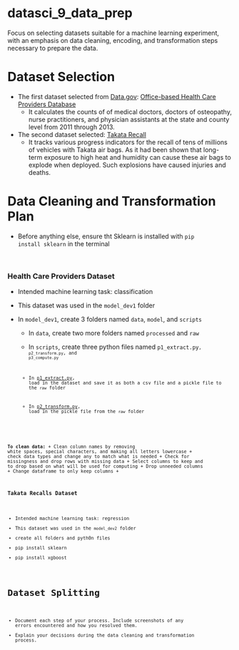 # datasci_9_data_prep
Focus on selecting datasets suitable for a machine learning experiment, with an emphasis on data cleaning, encoding, and transformation steps necessary to prepare the data.

# Dataset Selection

+ The first dataset selected from [Data.gov](https://data.gov/): [Office-based Health Care Providers Database](https://catalog.data.gov/dataset/office-based-health-care-providers-database)
  + It calculates the counts of of medical doctors, doctors of osteopathy, nurse practitioners, and physician assistants at the state and county level from 2011 through 2013.
+ The second dataset selected: [Takata Recall](https://catalog.data.gov/dataset/takata-recall)
  + It tracks various progress indicators for the recall of tens of millions of vehicles with Takata air bags. As it had been shown that long-term exposure to high heat and humidity can cause these air bags to explode when deployed. Such explosions have caused injuries and deaths.

# Data Cleaning and Transformation Plan

+ Before anything else, ensure tht Sklearn is installed with <code>pip install sklearn</code> in the terminal

</br>

### Health Care Providers Dataset 

+ Intended machine learning task: classification
  
+ This dataset was used in the <code>model_dev1</code> folder
+ In <code>model_dev1</code>, create 3 folders named <code>data</code>, <code>model</code>, and <code>scripts</code>
  + In <code>data</code>, create two more folders named <code>processed</code> and <code>raw</code>
  + In <code>scripts</code>, create three python files named <code>p1_extract.py<code>, <code>p2_transform.py</code>, and <code>p3_compute.py</code>

  + In [p1_extract.py](https://github.com/joyc3lin/datasci_9_data_prep/blob/main/model_dev1/scripts/p1_extract.py), load in the dataset and save it as both a csv file and a pickle file to the <code>raw</code> folder
  +  In [p2_transform.py](https://github.com/joyc3lin/datasci_9_data_prep/blob/main/model_dev1/scripts/p2_transform.py), load in the pickle file from the <code>raw</code> folder


**To clean data:**
    +  Clean column names by removing white spaces, special characters, and making all letters lowercase
    +  check data types and change any to match what is needed
    +  Check for missingness and drop rows with missing data
    +  Select columns to keep and to drop based on what will be used for computing
    +  Drop unneeded columns
    +  Change dataframe to only keep columns
    +  

### Takata Recalls Dataset 

+ Intended machine learning task: regression
+ This dataset was used in the <code>model_dev2</code> folder
+ create all folders and pyth0n files 
+ pip install sklearn
+ pip install xgboost

# Dataset Splitting

+ Document each step of your process. Include screenshots of any errors encountered and how you resolved them.
+ Explain your decisions during the data cleaning and transformation process.
